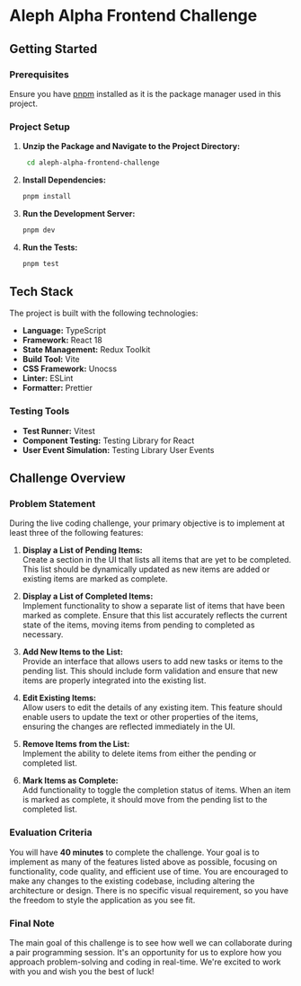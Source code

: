 # Aleph Alpha Frontend Challenge

## Getting Started

### Prerequisites

Ensure you have [pnpm](https://pnpm.io/) installed as it is the package manager used in this project.

### Project Setup

1. **Unzip the Package and Navigate to the Project Directory:**


   ```bash
    cd aleph-alpha-frontend-challenge
    ```

2. **Install Dependencies:**

   ```bash
   pnpm install
   ```

3. **Run the Development Server:**

   ```bash
   pnpm dev
   ```

4. **Run the Tests:**

   ```bash
   pnpm test
   ```

## Tech Stack

The project is built with the following technologies:

- **Language:** TypeScript
- **Framework:** React 18
- **State Management:** Redux Toolkit
- **Build Tool:** Vite
- **CSS Framework:** Unocss
- **Linter:** ESLint
- **Formatter:** Prettier

### Testing Tools

- **Test Runner:** Vitest
- **Component Testing:** Testing Library for React
- **User Event Simulation:** Testing Library User Events

## Challenge Overview

### Problem Statement

During the live coding challenge, your primary objective is to implement at least three of the following features:

1. **Display a List of Pending Items:**  
   Create a section in the UI that lists all items that are yet to be completed. This list should be dynamically updated as new items are added or existing items are marked as complete.

2. **Display a List of Completed Items:**  
   Implement functionality to show a separate list of items that have been marked as complete. Ensure that this list accurately reflects the current state of the items, moving items from pending to completed as necessary.

3. **Add New Items to the List:**  
   Provide an interface that allows users to add new tasks or items to the pending list. This should include form validation and ensure that new items are properly integrated into the existing list.

4. **Edit Existing Items:**  
   Allow users to edit the details of any existing item. This feature should enable users to update the text or other properties of the items, ensuring the changes are reflected immediately in the UI.

5. **Remove Items from the List:**  
   Implement the ability to delete items from either the pending or completed list.

6. **Mark Items as Complete:**  
   Add functionality to toggle the completion status of items. When an item is marked as complete, it should move from the pending list to the completed list.

### Evaluation Criteria

You will have **40 minutes** to complete the challenge. Your goal is to implement as many of the features listed above as possible, focusing on functionality, code quality, and efficient use of time. You are encouraged to make any changes to the existing codebase, including altering the architecture or design. There is no specific visual requirement, so you have the freedom to style the application as you see fit.

### Final Note

The main goal of this challenge is to see how well we can collaborate during a pair programming session. It's an opportunity for us to explore how you approach problem-solving and coding in real-time. We're excited to work with you and wish you the best of luck!